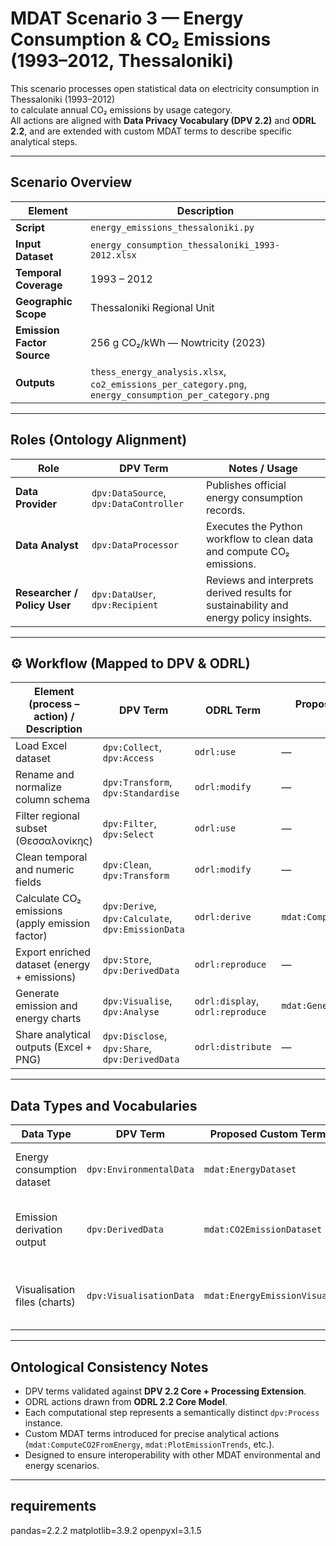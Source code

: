 # MDAT Scenario 3 — Energy Consumption & CO₂ Emissions (1993–2012, Thessaloniki)

This scenario processes open statistical data on electricity consumption in Thessaloniki (1993–2012)  
to calculate annual CO₂ emissions by usage category.  
All actions are aligned with **Data Privacy Vocabulary (DPV 2.2)** and **ODRL 2.2**, and are extended with custom MDAT terms to describe specific analytical steps.

---

## Scenario Overview

| Element | Description |
|----------|--------------|
| **Script** | `energy_emissions_thessaloniki.py` |
| **Input Dataset** | `energy_consumption_thessaloniki_1993-2012.xlsx` |
| **Temporal Coverage** | 1993 – 2012 |
| **Geographic Scope** | Thessaloniki Regional Unit |
| **Emission Factor Source** | 256 g CO₂/kWh — Nowtricity (2023) |
| **Outputs** | `thess_energy_analysis.xlsx`, `co2_emissions_per_category.png`, `energy_consumption_per_category.png` |

---

## Roles (Ontology Alignment)

| Role | DPV Term | Notes / Usage |
|------|-----------|---------------|
| **Data Provider** | `dpv:DataSource`, `dpv:DataController` | Publishes official energy consumption records. |
| **Data Analyst** | `dpv:DataProcessor` | Executes the Python workflow to clean data and compute CO₂ emissions. |
| **Researcher / Policy User** | `dpv:DataUser`, `dpv:Recipient` | Reviews and interprets derived results for sustainability and energy policy insights. |


---

## ⚙️ Workflow (Mapped to DPV & ODRL)

| Element (process – action) / Description | DPV Term | ODRL Term | Proposed Custom Term (`mdat:`) |
|------------------------------------------|-----------|------------|--------------------------------|
| Load Excel dataset | `dpv:Collect`, `dpv:Access` | `odrl:use` | — |
| Rename and normalize column schema | `dpv:Transform`, `dpv:Standardise` | `odrl:modify` | — |
| Filter regional subset (Θεσσαλονίκης) | `dpv:Filter`, `dpv:Select` | `odrl:use` | — |
| Clean temporal and numeric fields | `dpv:Clean`, `dpv:Transform` | `odrl:modify` | — |
| Calculate CO₂ emissions (apply emission factor) | `dpv:Derive`, `dpv:Calculate`, `dpv:EmissionData` | `odrl:derive` | `mdat:ComputeCO2Emissions` |
| Export enriched dataset (energy + emissions) | `dpv:Store`, `dpv:DerivedData` | `odrl:reproduce` | — |
| Generate emission and energy charts | `dpv:Visualise`, `dpv:Analyse` | `odrl:display`, `odrl:reproduce` | `mdat:GenerateEmissionVisuals` |
| Share analytical outputs (Excel + PNG) | `dpv:Disclose`, `dpv:Share`, `dpv:DerivedData` | `odrl:distribute` | — |

---

## Data Types and Vocabularies

| Data Type | DPV Term | Proposed Custom Term (`mdat:`) | Notes |
|------------|-----------|--------------------------------|-------|
| Energy consumption dataset | `dpv:EnvironmentalData` | `mdat:EnergyDataset` | Annual kWh by usage category. |
| Emission derivation output | `dpv:DerivedData` | `mdat:CO2EmissionDataset` | Computed CO₂ (kg) values per sector and year. |
| Visualisation files (charts) | `dpv:VisualisationData` | `mdat:EnergyEmissionVisualisation` | PNG graphs generated by Matplotlib. |


---

## Ontological Consistency Notes

- DPV terms validated against **DPV 2.2 Core + Processing Extension**.  
- ODRL actions drawn from **ODRL 2.2 Core Model**.  
- Each computational step represents a semantically distinct `dpv:Process` instance.  
- Custom MDAT terms introduced for precise analytical actions (`mdat:ComputeCO2FromEnergy`, `mdat:PlotEmissionTrends`, etc.).  
- Designed to ensure interoperability with other MDAT environmental and energy scenarios.

---

## requirements
pandas=2.2.2
matplotlib=3.9.2
openpyxl=3.1.5
